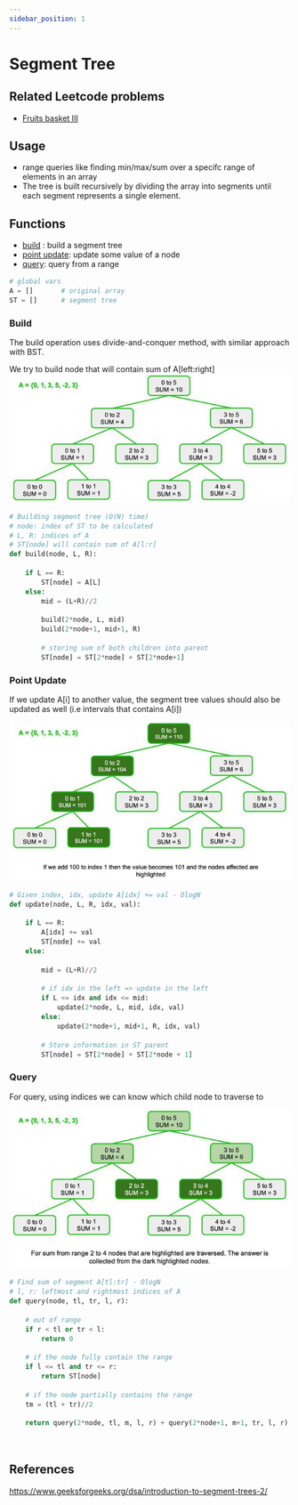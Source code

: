 ```yaml
---
sidebar_position: 1
---
```


# Segment Tree


## Related Leetcode problems
- [Fruits basket III](https://leetcode.com/problems/fruits-into-baskets-iii/description/)



## Usage
- range queries like finding min/max/sum over a specifc range of elements in an array
- The tree is built recursively by dividing the array into segments until each segment represents a single element. 


## Functions
- [build](#build) : build a segment tree
- [point update](#point-update): update some value of a node
- [query](#query): query from a range 



```python
# global vars
A = []       # original array 
ST = []      # segment tree
```

### Build 


The build operation uses divide-and-conquer method, with similar approach with BST. 

We try to build node that will contain sum of A[left:right]
![alt text](./imgs/image.png)


```python
# Building segment tree (O(N) time)
# node: index of ST to be calculated
# L, R: indices of A
# ST[node] will contain sum of A[l:r]
def build(node, L, R):

    if L == R:
        ST[node] = A[L]
    else:
        mid = (L+R)//2

        build(2*node, L, mid)
        build(2*node+1, mid+1, R)

        # storing sum of both children into parent 
        ST[node] = ST[2*node] + ST[2*node+1]
```




### Point Update

If we update A[i] to another value, the segment tree values should also be updated as well (i.e intervals that contains A[i])

![alt text](./imgs/image-1.png)


```python
# Given index, idx, update A[idx] += val - OlogN 
def update(node, L, R, idx, val):
    
    if L == R:
        A[idx] += val 
        ST[node] += val 
    else:

        mid = (L+R)//2

        # if idx in the left => update in the left
        if L <= idx and idx <= mid:
            update(2*node, L, mid, idx, val)
        else:
            update(2*node+1, mid+1, R, idx, val)

        # Store information in ST parent 
        ST[node] = ST[2*node] + ST[2*node + 1]
```




### Query


For query, using indices we can know which child node to traverse to

![alt text](./imgs/image-2.png)

```python
# Find sum of segment A[tl:tr] - OlogN
# l, r: leftmost and rightmost indices of A
def query(node, tl, tr, l, r):

    # out of range 
    if r < tl or tr < l:
        return 0
    
    # if the node fully contain the range 
    if l <= tl and tr <= r:
        return ST[node]
    
    # if the node partially contains the range 
    tm = (tl + tr)//2

    return query(2*node, tl, m, l, r) + query(2*node+1, m+1, tr, l, r)

    
```


## References 
https://www.geeksforgeeks.org/dsa/introduction-to-segment-trees-2/



